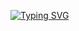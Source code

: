 [![Typing SVG](https://readme-typing-svg.demolab.com/?lines=Data+Scientist;ML+Engineer)](https://git.io/typing-svg)
